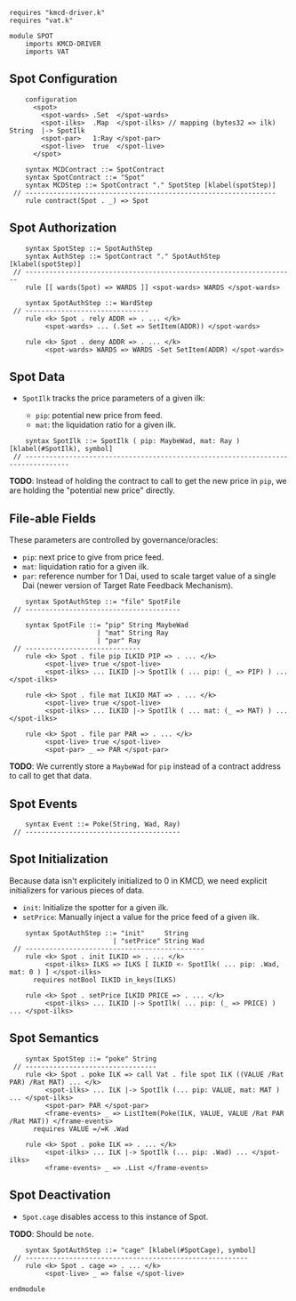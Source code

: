```k
requires "kmcd-driver.k"
requires "vat.k"

module SPOT
    imports KMCD-DRIVER
    imports VAT
```

Spot Configuration
------------------

```k
    configuration
      <spot>
        <spot-wards> .Set  </spot-wards>
        <spot-ilks>  .Map  </spot-ilks> // mapping (bytes32 => ilk)  String  |-> SpotIlk
        <spot-par>   1:Ray </spot-par>
        <spot-live>  true  </spot-live>
      </spot>
```

```k
    syntax MCDContract ::= SpotContract
    syntax SpotContract ::= "Spot"
    syntax MCDStep ::= SpotContract "." SpotStep [klabel(spotStep)]
 // ---------------------------------------------------------------
    rule contract(Spot . _) => Spot
```

Spot Authorization
------------------

```k
    syntax SpotStep ::= SpotAuthStep
    syntax AuthStep ::= SpotContract "." SpotAuthStep [klabel(spotStep)]
 // --------------------------------------------------------------------
    rule [[ wards(Spot) => WARDS ]] <spot-wards> WARDS </spot-wards>

    syntax SpotAuthStep ::= WardStep
 // -------------------------------
    rule <k> Spot . rely ADDR => . ... </k>
         <spot-wards> ... (.Set => SetItem(ADDR)) </spot-wards>

    rule <k> Spot . deny ADDR => . ... </k>
         <spot-wards> WARDS => WARDS -Set SetItem(ADDR) </spot-wards>
```

Spot Data
---------

-   `SpotIlk` tracks the price parameters of a given ilk:

    -   `pip`: potential new price from feed.
    -   `mat`: the liquidation ratio for a given ilk.

```k
    syntax SpotIlk ::= SpotIlk ( pip: MaybeWad, mat: Ray ) [klabel(#SpotIlk), symbol]
 // ---------------------------------------------------------------------------------
```

**TODO**: Instead of holding the contract to call to get the new price in `pip`, we are holding the "potential new price" directly.

File-able Fields
----------------

These parameters are controlled by governance/oracles:

-   `pip`: next price to give from price feed.
-   `mat`: liquidation ratio for a given ilk.
-   `par`: reference number for 1 Dai, used to scale target value of a single Dai (newer version of Target Rate Feedback Mechanism).

```k
    syntax SpotAuthStep ::= "file" SpotFile
 // ---------------------------------------

    syntax SpotFile ::= "pip" String MaybeWad
                      | "mat" String Ray
                      | "par" Ray
 // -----------------------------
    rule <k> Spot . file pip ILKID PIP => . ... </k>
         <spot-live> true </spot-live>
         <spot-ilks> ... ILKID |-> SpotIlk ( ... pip: (_ => PIP) ) ... </spot-ilks>

    rule <k> Spot . file mat ILKID MAT => . ... </k>
         <spot-live> true </spot-live>
         <spot-ilks> ... ILKID |-> SpotIlk ( ... mat: (_ => MAT) ) ... </spot-ilks>

    rule <k> Spot . file par PAR => . ... </k>
         <spot-live> true </spot-live>
         <spot-par> _ => PAR </spot-par>
```

**TODO**: We currently store a `MaybeWad` for `pip` instead of a contract address to call to get that data.

Spot Events
-----------

```k
    syntax Event ::= Poke(String, Wad, Ray)
 // ---------------------------------------
```

Spot Initialization
-------------------

Because data isn't explicitely initialized to 0 in KMCD, we need explicit initializers for various pieces of data.

-   `init`: Initialize the spotter for a given ilk.
-   `setPrice`: Manually inject a value for the price feed of a given ilk.

```k
    syntax SpotAuthStep ::= "init"     String
                          | "setPrice" String Wad
 // ---------------------------------------------
    rule <k> Spot . init ILKID => . ... </k>
         <spot-ilks> ILKS => ILKS [ ILKID <- SpotIlk( ... pip: .Wad, mat: 0 ) ] </spot-ilks>
      requires notBool ILKID in_keys(ILKS)

    rule <k> Spot . setPrice ILKID PRICE => . ... </k>
         <spot-ilks> ... ILKID |-> SpotIlk( ... pip: (_ => PRICE) ) ... </spot-ilks>
```

Spot Semantics
--------------

```k
    syntax SpotStep ::= "poke" String
 // ---------------------------------
    rule <k> Spot . poke ILK => call Vat . file spot ILK ((VALUE /Rat PAR) /Rat MAT) ... </k>
         <spot-ilks> ... ILK |-> SpotIlk (... pip: VALUE, mat: MAT ) ... </spot-ilks>
         <spot-par> PAR </spot-par>
         <frame-events> _ => ListItem(Poke(ILK, VALUE, VALUE /Rat PAR /Rat MAT)) </frame-events>
      requires VALUE =/=K .Wad

    rule <k> Spot . poke ILK => . ... </k>
         <spot-ilks> ... ILK |-> SpotIlk (... pip: .Wad) ... </spot-ilks>
         <frame-events> _ => .List </frame-events>
```
Spot Deactivation
-----------------

-   `Spot.cage` disables access to this instance of Spot.

**TODO**: Should be `note`.

```k
    syntax SpotAuthStep ::= "cage" [klabel(#SpotCage), symbol]
 // --------------------------------------------------------
    rule <k> Spot . cage => . ... </k>
         <spot-live> _ => false </spot-live>
```

```k
endmodule
```
